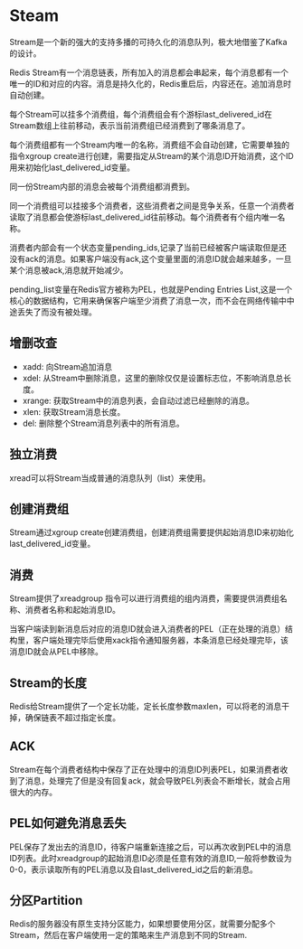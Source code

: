 # Steam
Stream是一个新的强大的支持多播的可持久化的消息队列，极大地借鉴了Kafka的设计。

Redis Stream有一个消息链表，所有加入的消息都会串起来，每个消息都有一个唯一的ID和对应的内容。消息是持久化的，Redis重启后，内容还在。追加消息时自动创建。

每个Stream可以挂多个消费组，每个消费组会有个游标last_delivered_id在Stream数组上往前移动，表示当前消费组已经消费到了哪条消息了。

每个消费组都有一个Stream内唯一的名称，消费组不会自动创建，它需要单独的指令xgroup create进行创建，需要指定从Stream的某个消息ID开始消费，这个ID用来初始化last_delivered_id变量。

同一份Stream内部的消息会被每个消费组都消费到。

同一个消费组可以挂接多个消费者，这些消费者之间是竞争关系，任意一个消费者读取了消息都会使游标last_delivered_id往前移动。每个消费者有个组内唯一名称。

消费者内部会有一个状态变量pending_ids,记录了当前已经被客户端读取但是还没有ack的消息。如果客户端没有ack,这个变量里面的消息ID就会越来越多，一旦某个消息被ack,消息就开始减少。

pending_list变量在Redis官方被称为PEL，也就是Pending Entries List,这是一个核心的数据结构，它用来确保客户端至少消费了消息一次，而不会在网络传输中中途丢失了而没有被处理。

## 增删改查
- xadd: 向Stream追加消息
- xdel: 从Stream中删除消息，这里的删除仅仅是设置标志位，不影响消息总长度。
- xrange: 获取Stream中的消息列表，会自动过滤已经删除的消息。
- xlen: 获取Stream消息长度。
- del: 删除整个Stream消息列表中的所有消息。

## 独立消费
xread可以将Stream当成普通的消息队列（list）来使用。

## 创建消费组
Stream通过xgroup create创建消费组，创建消费组需要提供起始消息ID来初始化last_delivered_id变量。

## 消费
Stream提供了xreadgroup 指令可以进行消费组的组内消费，需要提供消费组名称、消费者名称和起始消息ID。

当客户端读到新消息后对应的消息ID就会进入消费者的PEL（正在处理的消息）结构里，客户端处理完毕后使用xack指令通知服务器，本条消息已经处理完毕，该消息ID就会从PEL中移除。

## Stream的长度
Redis给Stream提供了一个定长功能，定长长度参数maxlen，可以将老的消息干掉，确保链表不超过指定长度。

## ACK
Stream在每个消费者结构中保存了正在处理中的消息ID列表PEL，如果消费者收到了消息，处理完了但是没有回复ack，就会导致PEL列表会不断增长，就会占用很大的内存。

## PEL如何避免消息丢失
PEL保存了发出去的消息ID，待客户端重新连接之后，可以再次收到PEL中的消息ID列表。此时xreadgroup的起始消息ID必须是任意有效的消息ID,一般将参数设为0-0，表示读取所有的PEL消息以及自last_delivered_id之后的新消息。

## 分区Partition
Redis的服务器没有原生支持分区能力，如果想要使用分区，就需要分配多个Stream，然后在客户端使用一定的策略来生产消息到不同的Stream.
